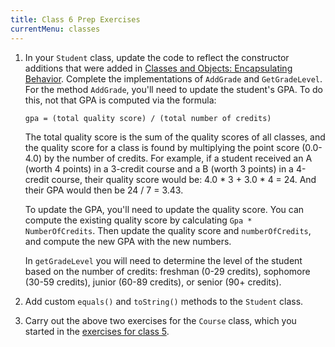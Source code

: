 ```yaml
---
title: Class 6 Prep Exercises
currentMenu: classes
---
```


1. In your `Student` class, update the code to reflect the constructor additions that were added in [Classes and Objects: Encapsulating Behavior](../../chsharp4python/classes-and-objects-encapsulating-behavior/). Complete the implementations of `AddGrade` and `GetGradeLevel`. For the method `AddGrade`, you'll need to update the student's GPA. To do this, not that GPA is computed via the formula:
    ```nohighlight
    gpa = (total quality score) / (total number of credits)
    ```
    The total quality score is the sum of the quality scores of all classes, and the quality score for a class is found by multiplying the point score (0.0-4.0) by the number of credits. For example, if a student received an A (worth 4 points) in a 3-credit course and a B (worth 3 points) in a 4-credit course, their quality score would be: 4.0 \* 3 + 3.0 \* 4 = 24. And their GPA would then be 24 / 7 = 3.43.

    To update the GPA, you'll need to update the quality score. You can compute the existing quality score by calculating `Gpa * NumberOfCredits`. Then update the quality score and `numberOfCredits`, and compute the new GPA with the new numbers.

    In `getGradeLevel` you will need to determine the level of the student based on the number of credits: freshman (0-29 credits), sophomore (30-59 credits), junior (60-89 credits), or senior (90+ credits).
1. Add custom `equals()` and `toString()` methods to the `Student` class.
2. Carry out the above two exercises for the `Course` class, which you started in the [exercises for class 5](../5/exercises.html).
